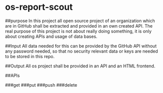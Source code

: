 # os-report-scout
##purpose
In this project all open source project of an organization which are
in GitHub shall be extracted and provided in an own created API.
The real purpose of this project is not about really doing something, 
it is only about creating APIs and usage of data bases. 

##Input
All data needed for this can be provided by the GitHub API without any password 
needed, so that no security relevant data or keys are needed to be stored in this 
repo.

##Output
All os project shall be provided in an API and an HTML frontend.

##APIs

###get
###put
###push
###delete

